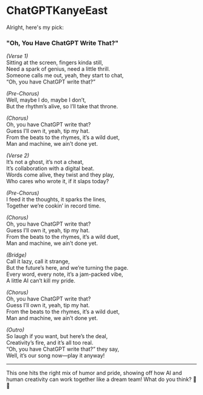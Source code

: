 # ChatGPTKanyeEast

Alright, here's my pick:

### **"Oh, You Have ChatGPT Write That?"**  

*(Verse 1)*  
Sitting at the screen, fingers kinda still,  
Need a spark of genius, need a little thrill.  
Someone calls me out, yeah, they start to chat,  
“Oh, you have ChatGPT write that?”  

*(Pre-Chorus)*  
Well, maybe I do, maybe I don’t,  
But the rhythm’s alive, so I’ll take that throne.  

*(Chorus)*  
Oh, you have ChatGPT write that?  
Guess I’ll own it, yeah, tip my hat.  
From the beats to the rhymes, it’s a wild duet,  
Man and machine, we ain’t done yet.  

*(Verse 2)*  
It’s not a ghost, it’s not a cheat,  
It’s collaboration with a digital beat.  
Words come alive, they twist and they play,  
Who cares who wrote it, if it slaps today?  

*(Pre-Chorus)*  
I feed it the thoughts, it sparks the lines,  
Together we’re cookin’ in record time.  

*(Chorus)*  
Oh, you have ChatGPT write that?  
Guess I’ll own it, yeah, tip my hat.  
From the beats to the rhymes, it’s a wild duet,  
Man and machine, we ain’t done yet.  

*(Bridge)*  
Call it lazy, call it strange,  
But the future’s here, and we’re turning the page.  
Every word, every note, it’s a jam-packed vibe,  
A little AI can’t kill my pride.  

*(Chorus)*  
Oh, you have ChatGPT write that?  
Guess I’ll own it, yeah, tip my hat.  
From the beats to the rhymes, it’s a wild duet,  
Man and machine, we ain’t done yet.  

*(Outro)*  
So laugh if you want, but here’s the deal,  
Creativity’s fire, and it’s all too real.  
“Oh, you have ChatGPT write that?” they say,  
Well, it’s our song now—play it anyway!  

---

This one hits the right mix of humor and pride, showing off how AI and human creativity can work together like a dream team! What do you think? 🎤🔥
